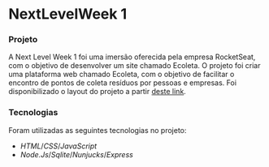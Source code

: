 # NextLevelWeek 1

### **Projeto**

A Next Level Week 1 foi uma imersão oferecida pela empresa RocketSeat, com o objetivo de desenvolver um site chamado Ecoleta.
O projeto foi criar uma plataforma web chamado Ecoleta, com o objetivo de facilitar o encontro de pontos de coleta resíduos por pessoas e empresas.
Foi disponibilizado o layout do projeto a partir [deste link](<https://www.figma.com/file/Byw4X5etg8VCmezueyhzkC/Ecoleta-(Starter)?node-id=136%3A546>).

### **Tecnologias**

Foram utilizadas as seguintes tecnologias no projeto:

- *HTML*/*CSS*/*JavaScript*
- *Node.Js*/*Sqlite*/*Nunjucks*/*Express*
